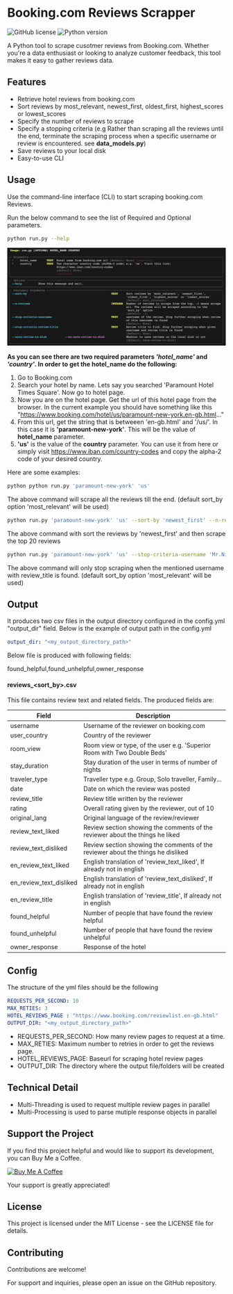 # Booking.com Reviews Scrapper

![GitHub license](https://img.shields.io/github/license/sudoknight/booking-reviews-scraper)
![Python version](https://img.shields.io/badge/python-3.7%2B-blue)

A Python tool to scrape cusotmer reviews from Booking.com. Whether you're a data enthusiast or looking to analyze customer feedback, this tool makes it easy to gather reviews data.


## Features

- Retrieve hotel reviews from booking.com
- Sort reviews by most_relevant, newest_first, oldest_first, highest_scores or lowest_scores
- Specify the number of reviews to scrape
- Specify a stopping criteria (e.g Rather than scraping all the reviews until the end, terminate the scraping process when a specific username or review is encountered. see **data_models.py**)
- Save reviews to your local disk
- Easy-to-use CLI

## Usage

Use the command-line interface (CLI) to start scraping booking.com Reviews. 

Run the below command to see the list of Required and Optional parameters.
```bash
python run.py --help
```

![Usage](misc/usage.jpg)

**As you can see there are two required parameters *'hotel_name'* and *'country'*. In order to get the hotel_name do the following:**

1. Go to Booking.com
2. Search your hotel by name. Lets say you searched 'Paramount Hotel Times Square'. Now go to hotel page.
3. Now you are on the hotel page. Get the url of this hotel page from the browser. In the current example you should have something like this "https://www.booking.com/hotel/us/paramount-new-york.en-gb.html..."
4. From this url, get the string that is betweeen 'en-gb.html' and '/us/'. In this case it is **'paramount-new-york'**. This will be the value of **hotel_name** parameter. 
5. **'us'** is the value of the **country** parameter. You can use it from here or simply visit https://www.iban.com/country-codes and copy the alpha-2 code of your desired country.


Here are some examples:

```bash
python python run.py 'paramount-new-york' 'us'
```
The above command will scrape all the reviews till the end. (default sort_by option 'most_relevant' will be used)

```bash
python run.py 'paramount-new-york' 'us' --sort-by 'newest_first' --n-reviews 20
```
The above command with sort the reviews by 'newest_first' and then scrape the top 20 reviews


```bash
python run.py 'paramount-new-york' 'us' --stop-criteria-username 'Mr.Nice' --stop-criteria-review-title 'It's a good choice. Generally comfy and location-wise.'
```
The above command will only stop scraping when the mentioned username with review_title is found.  (default sort_by option 'most_relevant' will be used)


## Output
It produces two csv files in the output directory configured in the config.yml "output_dir" field. Below is the example of output path in the config.yml

```yml
output_dir: "<my_output_directory_path>"
```

Below file is produced with following fields:

found_helpful,found_unhelpful,owner_response

#### reviews_<sort_by>.csv
This file contains review text and related fields. The produced fields are:

| Field             | Description                                                         |
| ----------------- | ------------------------------------------------------------------- |
| username          | Username of the reviewer on booking.com |
| user_country      | Country of the reviewer |
| room_view         | Room view or type, of the user e.g. 'Superior Room with Two Double Beds' |
| stay_duration     | Stay duration of the user in terms of number of nights |
| traveler_type     | Traveller type e.g. Group, Solo traveller, Family... |
| date              | Date on which the review was posted |
| review_title      | Review title written by the reviewer |
| rating            | Overall rating given by the reviewer, out of 10 |
| original_lang     | Original language of the review/reviewer |
| review_text_liked | Review section showing the comments of the reviewer about the things he liked |
| review_text_disliked | Review section showing the comments of the reviewer about the things he disliked |
| en_review_text_liked | English translation of 'review_text_liked', If already not in english |
| en_review_text_disliked | English translation of 'review_text_disliked', If already not in english |
| en_review_title   | English translation of 'review_title', If already not in english |
| found_helpful     | Number of people that have found the review helpful |
| found_unhelpful   | Number of people that have found the review unhelpful |
| owner_response    | Response of the hotel |


## Config
The structure of the yml files should be the following

```yml
REQUESTS_PER_SECOND: 10
MAX_RETIES: 3
HOTEL_REVIEWS_PAGE : "https://www.booking.com/reviewlist.en-gb.html"
OUTPUT_DIR: "<my_output_directory_path>"
```
- REQUESTS_PER_SECOND: How many review pages to request at a time. 
- MAX_RETIES: Maximum number to retries in order to get the reviews page.
- HOTEL_REVIEWS_PAGE: Baseurl for scraping hotel review pages
- OUTPUT_DIR: The directory where the output file/folders will be created

## Technical Detail
- Multi-Threading is used to request multiple review pages in parallel
- Multi-Processing is used to parse mutiple response objects in parallel

## Support the Project

If you find this project helpful and would like to support its development, you can Buy Me a Coffee.

<a href="https://www.buymeacoffee.com/hassanbest01" target="_blank"><img src="https://cdn.buymeacoffee.com/buttons/v2/default-violet.png" alt="Buy Me A Coffee" style="height: 60px !important;width: 217px !important;" ></a>

Your support is greatly appreciated!

## License
This project is licensed under the MIT License - see the LICENSE file for details.

## Contributing
Contributions are welcome! 

For support and inquiries, please open an issue on the GitHub repository.